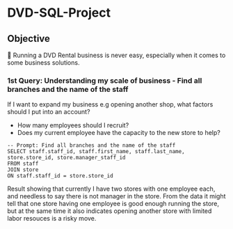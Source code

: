 # DVD-SQL-Project

## Objective
🤔 Running a DVD Rental business is never easy, especially when it comes to some business solutions.

### 1st Query: Understanding my scale of business - Find all branches and the name of the staff 

If I want to expand my business e.g opening another shop, what factors should I put into an account?
- How many employees should I recruit?
- Does my current employee have the capacity to the new store to help?

```
-- Prompt: Find all branches and the name of the staff  
SELECT staff.staff_id, staff.first_name, staff.last_name, store.store_id, store.manager_staff_id
FROM staff
JOIN store
ON staff.staff_id = store.store_id
```
Result showing that currently I have two stores with one employee each, and needless to say there is not manager in the store.
From the data it might tell that one store having one employee is good enough running the store, but at the same time it also indicates opening another store with limited labor resouces is a risky move. 
